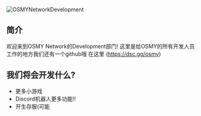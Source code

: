 ![OSMYNetworkDevelopment](https://media.discordapp.net/attachments/937192198313750568/1003187097907245066/OSMY_Logo.png)

## 简介
欢迎来到OSMY Network的Development部门!
这里是给OSMY的所有开发人员工作的地方我们还有一个github哦
在这里 (https://dsc.gg/osmy)

## 我们将会开发什么?
- 更多小游戏
- Discord机器人更多功能!!
- 开生存服(可能

